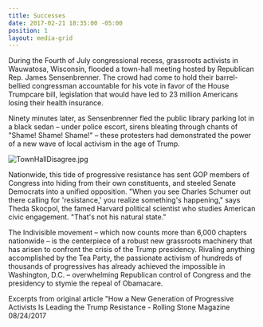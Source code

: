 ```yaml
---
title: Successes
date: 2017-02-21 18:35:00 -05:00
position: 1
layout: media-grid
---
```


During the Fourth of July congressional recess, grassroots activists in Wauwatosa, Wisconsin, flooded a town-hall meeting hosted by Republican Rep. James Sensenbrenner. The crowd had come to hold their barrel-bellied congressman accountable for his vote in favor of the House Trumpcare bill, legislation that would have led to 23 million Americans losing their health insurance.

Ninety minutes later, as Sensenbrenner fled the public library parking lot in a black sedan – under police escort, sirens bleating through chants of "Shame! Shame! Shame!" – these protesters had demonstrated the power of a new wave of local activism in the age of Trump.

![TownHallDisagree.jpg](/uploads/TownHallDisagree.jpg)

Nationwide, this tide of progressive resistance has sent GOP members of Congress into hiding from their own constituents, and steeled Senate Democrats into a unified opposition. "When you see Charles Schumer out there calling for 'resistance,' you realize something's happening," says Theda Skocpol, the famed Harvard political scientist who studies American civic engagement. "That's not his natural state."

The Indivisible movement – which now counts more than 6,000 chapters nationwide – is the centerpiece of a robust new grassroots machinery that has arisen to confront the crisis of the Trump presidency. Rivaling anything accomplished by the Tea Party, the passionate activism of hundreds of thousands of progressives has already achieved the impossible in Washington, D.C. – overwhelming Republican control of Congress and the presidency to stymie the repeal of Obamacare.

Excerpts from original article "How a New Generation of Progressive Activists Is Leading the Trump Resistance - Rolling Stone Magazine 08/24/2017